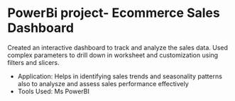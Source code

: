 # PowerBi project- Ecommerce Sales Dashboard
Created an interactive dashboard to track and analyze the sales data. Used complex parameters to drill down in worksheet and customization using filters and slicers.
* Application: Helps in identifying sales trends and seasonality patterns also to analysze and assess sales performance effectively
* Tools Used: Ms PowerBI
  
